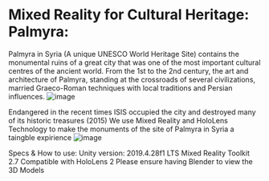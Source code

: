 # Mixed Reality for Cultural Heritage: Palmyra:

Palmyra in Syria (A unique UNESCO World Heritage Site) contains the monumental ruins of a great city that was one of the most important cultural centres of the ancient world. From the 1st to the 2nd century, the art and architecture of Palmyra, standing at the crossroads of several civilizations, married Graeco-Roman techniques with local traditions and Persian influences.
![image](https://user-images.githubusercontent.com/43517319/130322486-dc597ab0-9931-473f-a70e-de517688141a.png)

Endangered in the recent times
ISIS occupied the city and destroyed many of its historic treasures (2015)
We use Mixed Reality and HoloLens Technology to make the monuments of the site of Palmyra in Syria a taingble expirience
![image](https://user-images.githubusercontent.com/43517319/130322558-3d60c702-0847-43ed-81bc-8af70dc92d49.png)


Specs & How to use:
Unity version: 2019.4.28f1 LTS
Mixed Reality Toolkit 2.7 
Compatible with HoloLens 2
Please ensure having Blender to view the 3D Models
